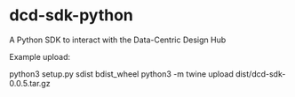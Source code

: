 # dcd-sdk-python
A Python SDK to interact with the Data-Centric Design Hub

Example upload:

python3 setup.py sdist bdist_wheel
python3 -m twine upload dist/dcd-sdk-0.0.5.tar.gz